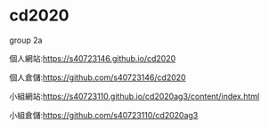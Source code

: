 # cd2020
group 2a

個人網站:https://s40723146.github.io/cd2020

個人倉儲:https://github.com/s40723146/cd2020

小組網站:https://s40723110.github.io/cd2020ag3/content/index.html

小組倉儲:https://github.com/s40723110/cd2020ag3




